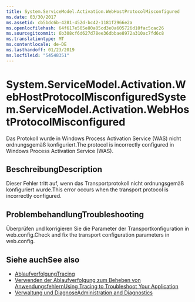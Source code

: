 ```yaml
---
title: System.ServiceModel.Activation.WebHostProtocolMisconfigured
ms.date: 03/30/2017
ms.assetid: cb5bdc6b-4281-452d-bc42-1181f2966e2a
ms.openlocfilehash: 64f617e505e80a05cd3e0a605726d10fac5cac26
ms.sourcegitcommit: 6b308cf6d627d78ee36dbbae8972a310ac7fd6c8
ms.translationtype: MT
ms.contentlocale: de-DE
ms.lasthandoff: 01/23/2019
ms.locfileid: "54548351"
---
```

# <a name="systemservicemodelactivationwebhostprotocolmisconfigured"></a><span data-ttu-id="ddbdc-102">System.ServiceModel.Activation.WebHostProtocolMisconfigured</span><span class="sxs-lookup"><span data-stu-id="ddbdc-102">System.ServiceModel.Activation.WebHostProtocolMisconfigured</span></span>
<span data-ttu-id="ddbdc-103">Das Protokoll wurde in Windows Process Activation Service (WAS) nicht ordnungsgemäß konfiguriert.</span><span class="sxs-lookup"><span data-stu-id="ddbdc-103">The protocol is incorrectly configured in Windows Process Activation Service (WAS).</span></span>  
  
## <a name="description"></a><span data-ttu-id="ddbdc-104">Beschreibung</span><span class="sxs-lookup"><span data-stu-id="ddbdc-104">Description</span></span>  
 <span data-ttu-id="ddbdc-105">Dieser Fehler tritt auf, wenn das Transportprotokoll nicht ordnungsgemäß konfiguriert wurde.</span><span class="sxs-lookup"><span data-stu-id="ddbdc-105">This error occurs when the transport protocol is incorrectly configured.</span></span>  
  
## <a name="troubleshooting"></a><span data-ttu-id="ddbdc-106">Problembehandlung</span><span class="sxs-lookup"><span data-stu-id="ddbdc-106">Troubleshooting</span></span>  
 <span data-ttu-id="ddbdc-107">Überprüfen und korrigieren Sie die Parameter der Transportkonfiguration in web.config.</span><span class="sxs-lookup"><span data-stu-id="ddbdc-107">Check and fix the transport configuration parameters in web.config.</span></span>  
  
## <a name="see-also"></a><span data-ttu-id="ddbdc-108">Siehe auch</span><span class="sxs-lookup"><span data-stu-id="ddbdc-108">See also</span></span>
- [<span data-ttu-id="ddbdc-109">Ablaufverfolgung</span><span class="sxs-lookup"><span data-stu-id="ddbdc-109">Tracing</span></span>](../../../../../docs/framework/wcf/diagnostics/tracing/index.md)
- [<span data-ttu-id="ddbdc-110">Verwenden der Ablaufverfolgung zum Beheben von Anwendungsfehlern</span><span class="sxs-lookup"><span data-stu-id="ddbdc-110">Using Tracing to Troubleshoot Your Application</span></span>](../../../../../docs/framework/wcf/diagnostics/tracing/using-tracing-to-troubleshoot-your-application.md)
- [<span data-ttu-id="ddbdc-111">Verwaltung und Diagnose</span><span class="sxs-lookup"><span data-stu-id="ddbdc-111">Administration and Diagnostics</span></span>](../../../../../docs/framework/wcf/diagnostics/index.md)
